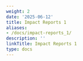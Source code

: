 ```yaml
---
weight: 2
date: '2025-06-12'
title: Impact Reports 1
aliases:
- /docs/impact-reports_1/
description: ''
linkTitle: Impact Reports 1
type: docs
---
```


